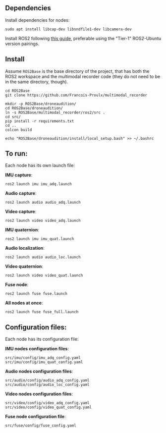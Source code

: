 ## Dependencies
Install dependencies for nodes:
```
sudo apt install libcap-dev libsndfile1-dev libcamera-dev
```

Install ROS2 following [this guide](https://docs.ros.org/#ros-for-beginners), preferable using the "Tier-1" ROS2-Ubuntu version pairings.

## Install
Assume `ROS2Base` is the base directory of the project, that has both the ROS2 workspace and the multimodal recorder code (they do not need to be in the same directory, though).

```
cd ROS2Base
git clone https://github.com/Francois-Proulx/multimodal_recorder

mkdir -p ROS2Base/droneaudition/
cd ROS2Base/droneaudition/
ln -s ROS2Base/multimodal_recorder/ros2/src .
cd src/
pip install -r requirements.txt
cd ..
colcon build

echo "ROS2Base/droneaudition/install/local_setup.bash" >> ~/.bashrc
```

## To run:
Each node has its own launch file:

**IMU capture**:
```
ros2 launch imu imu_adq.launch 
```

**Audio capture**:
```
ros2 launch audio audio_adq.launch 
```

**Video capture**:
```
ros2 launch video video_adq.launch 
```

**IMU quaternion**:
```
ros2 launch imu imu_quat.launch 
```

**Audio localization**:
```
ros2 launch audio audio_loc.launch 
```

**Video quaternion**:
```
ros2 launch video video_quat.launch 
```

**Fuse node**:
```
ros2 launch fuse fuse.launch 
```

**All nodes at once**:
```
ros2 launch fuse fuse_full.launch 
```

## Configuration files:

Each node has its configuration file:

**IMU nodes configuration files**:
```
src/imu/config/imu_adq_config.yaml 
src/imu/config/imu_quat_config.yaml 
```

**Audio nodes configuration files**:
```
src/audio/config/audio_adq_config.yaml 
src/audio/config/audio_loc_config.yaml 
```

**Video nodes configuration files**:
```
src/video/config/video_adq_config.yaml 
src/video/config/video_quat_config.yaml 
```

**Fuse node configuration file**:
```
src/fuse/config/fuse_config.yaml 
```


